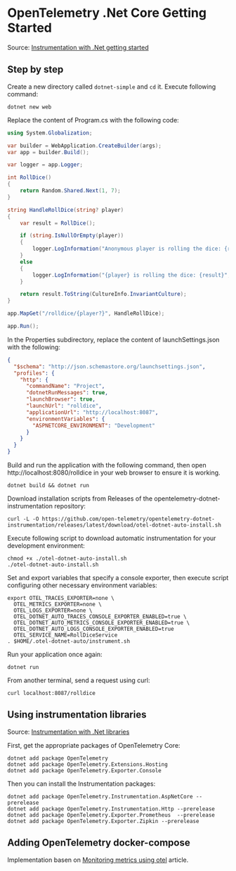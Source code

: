 # OpenTelemetry .Net Core Getting Started

Source: [Instrumentation with .Net getting started](https://opentelemetry.io/docs/instrumentation/net/getting-started/)

## Step by step

Create a new directory called `dotnet-simple` and `cd` it. Execute following command:

``` shell
dotnet new web
```

Replace the content of Program.cs with the following code:

``` csharp
using System.Globalization;

var builder = WebApplication.CreateBuilder(args);
var app = builder.Build();

var logger = app.Logger;

int RollDice()
{
    return Random.Shared.Next(1, 7);
}

string HandleRollDice(string? player)
{
    var result = RollDice();

    if (string.IsNullOrEmpty(player))
    {
        logger.LogInformation("Anonymous player is rolling the dice: {result}", result);
    }
    else
    {
        logger.LogInformation("{player} is rolling the dice: {result}", player, result);
    }

    return result.ToString(CultureInfo.InvariantCulture);
}

app.MapGet("/rolldice/{player?}", HandleRollDice);

app.Run();
```

In the Properties subdirectory, replace the content of launchSettings.json with the following:

``` json
{
  "$schema": "http://json.schemastore.org/launchsettings.json",
  "profiles": {
    "http": {
      "commandName": "Project",
      "dotnetRunMessages": true,
      "launchBrowser": true,
      "launchUrl": "rolldice",
      "applicationUrl": "http://localhost:8087",
      "environmentVariables": {
        "ASPNETCORE_ENVIRONMENT": "Development"
      }
    }
  }
}
```

Build and run the application with the following command, then open http://localhost:8080/rolldice in your web browser to ensure it is working.

``` shell
dotnet build && dotnet run
```

Download installation scripts from Releases of the opentelemetry-dotnet-instrumentation repository:

``` shell
curl -L -O https://github.com/open-telemetry/opentelemetry-dotnet-instrumentation/releases/latest/download/otel-dotnet-auto-install.sh
```

Execute following script to download automatic instrumentation for your development environment:

``` shell
chmod +x ./otel-dotnet-auto-install.sh
./otel-dotnet-auto-install.sh
```

Set and export variables that specify a console exporter, then execute script configuring other necessary environment variables:

``` shell
export OTEL_TRACES_EXPORTER=none \
  OTEL_METRICS_EXPORTER=none \
  OTEL_LOGS_EXPORTER=none \
  OTEL_DOTNET_AUTO_TRACES_CONSOLE_EXPORTER_ENABLED=true \
  OTEL_DOTNET_AUTO_METRICS_CONSOLE_EXPORTER_ENABLED=true \
  OTEL_DOTNET_AUTO_LOGS_CONSOLE_EXPORTER_ENABLED=true
  OTEL_SERVICE_NAME=RollDiceService
. $HOME/.otel-dotnet-auto/instrument.sh
```

Run your application once again:

``` shell
dotnet run
```

From another terminal, send a request using curl:

``` shell
curl localhost:8087/rolldice
```

## Using instrumentation libraries

Source: [Instrumentation with .Net libraries](https://opentelemetry.io/docs/instrumentation/net/libraries/)

First, get the appropriate packages of OpenTelemetry Core:

``` shell
dotnet add package OpenTelemetry
dotnet add package OpenTelemetry.Extensions.Hosting
dotnet add package OpenTelemetry.Exporter.Console
```

Then you can install the Instrumentation packages:

``` shell
dotnet add package OpenTelemetry.Instrumentation.AspNetCore --prerelease
dotnet add package OpenTelemetry.Instrumentation.Http --prerelease
dotnet add package OpenTelemetry.Exporter.Prometheus  --prerelease
dotnet add package OpenTelemetry.Exporter.Zipkin --prerelease
```

## Adding OpenTelemetry docker-compose

Implementation basen on [Monitoring metrics using otel](https://pratapsharma.com.np/monitoring-metrics-using-otel) article.


